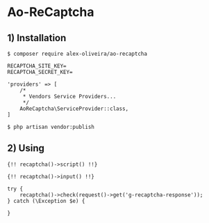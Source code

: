 # Ao-ReCaptcha

## 1) Installation
````
$ composer require alex-oliveira/ao-recaptcha
````

````
RECAPTCHA_SITE_KEY=
RECAPTCHA_SECRET_KEY=
````

````
'providers' => [
    /*
     * Vendors Service Providers...
     */
    AoReCaptcha\ServiceProvider::class,
]
````

````
$ php artisan vendor:publish
````

## 2) Using
````
{!! recaptcha()->script() !!}
````

````
{!! recaptcha()->input() !!}
````

````
try {
    recaptcha()->check(request()->get('g-recaptcha-response'));
} catch (\Exception $e) {
    
}
````